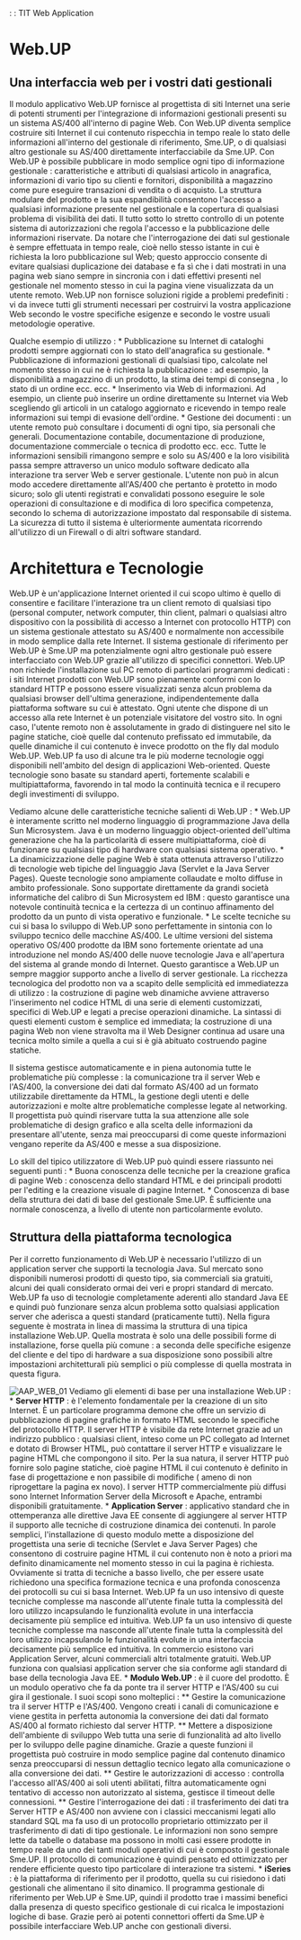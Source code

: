  :  : TIT Web Application
# Web.UP
## Una interfaccia web per i vostri dati gestionali
Il modulo applicativo Web.UP fornisce al progettista di siti Internet una serie di potenti strumenti per l'integrazione di informazioni gestionali presenti su un sistema AS/400 all'interno di pagine Web. Con Web.UP diventa semplice costruire siti Internet il cui contenuto rispecchia in tempo reale lo stato delle informazioni all'interno del gestionale di riferimento, Sme.UP, o di qualsiasi altro gestionale su AS/400 direttamente interfacciabile da Sme.UP.
Con Web.UP è possibile pubblicare in modo semplice ogni tipo di informazione gestionale :  caratteristiche e attributi di qualsiasi articolo in anagrafica, informazioni di vario tipo su clienti e fornitori, disponibilità a magazzino come pure eseguire transazioni di vendita o di acquisto. La struttura modulare del prodotto e la sua espandibilità consentono l'accesso a qualsiasi informazione presente nel gestionale e la copertura di qualsiasi problema di visibilità dei dati. Il tutto sotto lo stretto controllo di un potente sistema di autorizzazioni che regola l'accesso e la pubblicazione delle informazioni  riservate.
Da notare che l'interrogazione dei dati sul gestionale è sempre effettuata in tempo reale, cioè nello stesso istante in cui è richiesta la loro pubblicazione sul Web; questo approccio consente di evitare qualsiasi duplicazione dei database e fa sì che i dati mostrati in una pagina web siano sempre in sincronia con i dati effettivi presenti nel gestionale nel momento stesso in cui la pagina viene visualizzata da un utente remoto.
Web.UP non fornisce soluzioni rigide a problemi predefiniti :  vi da invece tutti gli strumenti necessari per costruirvi la vostra applicazione Web secondo le vostre specifiche esigenze e secondo le vostre usuali metodologie operative.

Qualche esempio di utilizzo : 
 \* Pubblicazione su Internet di cataloghi prodotti sempre aggiornati con lo stato dell'anagrafica su gestionale.
 \* Pubblicazione di informazioni gestionali di qualsiasi tipo, calcolate nel momento stesso in cui ne è richiesta la pubblicazione :  ad esempio, la disponibilità a magazzino di un prodotto, la stima dei tempi di consegna , lo stato di un ordine ecc. ecc.
 \* Inserimento via Web di informazioni. Ad esempio, un cliente può inserire un ordine direttamente su Internet via Web scegliendo gli articoli in un catalogo aggiornato e ricevendo in tempo reale informazioni sui tempi di evasione dell'ordine.
 \* Gestione dei documenti :  un utente remoto può consultare i documenti di ogni tipo, sia personali che generali. Documentazione contabile, documentazione di produzione, documentazione commerciale o tecnica di prodotto ecc. ecc.
Tutte le informazioni sensibili rimangono sempre e solo su AS/400 e la loro visibilità passa sempre attraverso un unico modulo software dedicato alla interazione tra server Web e server gestionale.
L'utente non può in alcun modo accedere direttamente all'AS/400 che pertanto è protetto in modo sicuro; solo gli utenti registrati e convalidati possono eseguire le sole operazioni di consultazione e di modifica di loro specifica competenza, secondo lo schema di autorizzazione impostato dal responsabile di sistema. La sicurezza di tutto il sistema è ulteriormente aumentata ricorrendo all'utilizzo di un Firewall o di altri software standard.

# Architettura e Tecnologie
Web.UP è un'applicazione Internet oriented il cui scopo ultimo è quello di consentire e facilitare l'interazione tra un client remoto di qualsiasi tipo (personal computer, network computer, thin client, palmari o qualsiasi altro dispositivo con la possibilità di accesso a Internet con protocollo HTTP) con un sistema gestionale attestato su AS/400 e normalmente non accessibile in modo semplice dalla rete Internet. Il sistema gestionale di riferimento per Web.UP è Sme.UP ma potenzialmente ogni altro gestionale può essere interfacciato con Web.UP grazie all'utilizzo di specifici connettori. Web.UP non richiede l'installazione sul PC remoto di particolari programmi dedicati :  i siti Internet prodotti con Web.UP sono pienamente conformi con lo standard HTTP e possono essere visualizzati senza alcun problema da qualsiasi browser dell'ultima generazione, indipendentemente dalla piattaforma software su cui è attestato. Ogni utente che dispone di un accesso alla rete Internet è un potenziale visitatore del vostro sito. In ogni caso, l'utente remoto non è assolutamente in grado di distinguere nel sito le pagine statiche, cioè quelle dal contenuto prefissato ed immutabile, da quelle dinamiche il cui contenuto è invece prodotto on the fly dal modulo Web.UP.
Web.UP fa uso di alcune tra le più moderne tecnologie oggi disponibili nell'ambito del design di applicazioni Web-oriented. Queste tecnologie sono basate su standard aperti, fortemente scalabili e multipiattaforma, favorendo in tal modo la continuità tecnica e il recupero degli investimenti di sviluppo.

Vediamo alcune delle caratteristiche tecniche salienti di Web.UP : 
 \* Web.UP è interamente scritto nel moderno linguaggio di programmazione Java della Sun Microsystem. Java è un moderno linguaggio object-oriented dell'ultima generazione che ha la particolarità di essere multipiattaforma, cioè di funzionare su qualsiasi tipo di hardware con qualsiasi sistema operativo.
 \* La dinamicizzazione delle pagine Web è stata ottenuta attraverso l'utilizzo di tecnologie web tipiche del linguaggio Java (Servlet e la Java Server Pages). Queste tecnologie sono ampiamente collaudate e molto diffuse in ambito professionale. Sono supportate direttamente da grandi società informatiche del calibro di Sun Microsystem ed IBM :  questo garantisce una notevole continuità tecnica e la certezza di un continuo affinamento del prodotto da un punto di vista operativo e funzionale.
 \* Le scelte tecniche su cui si basa lo sviluppo di Web.UP sono perfettamente in sintonia con lo sviluppo tecnico delle macchine AS/400. Le ultime versioni del sistema operativo OS/400 prodotte da IBM sono fortemente orientate ad una introduzione nel mondo AS/400 delle nuove tecnologie Java e all'apertura del sistema al grande mondo di Internet. Questo garantisce a Web.UP un sempre maggior supporto anche a livello di server gestionale.
La ricchezza tecnologica del prodotto non va a scapito delle semplicità ed immediatezza di utilizzo :  la costruzione di pagine web dinamiche avviene attraverso l'inserimento nel codice HTML di una serie di elementi customizzati, specifici di Web.UP e legati a precise operazioni dinamiche. La sintassi di questi elementi custom è semplice ed immediata; la costruzione di una pagina Web non viene stravolta ma il Web Designer continua ad usare una tecnica molto simile a quella a cui si è già abituato costruendo pagine statiche.

Il sistema gestisce automaticamente e in piena autonomia tutte le problematiche più complesse :  la comunicazione tra il server Web e l'AS/400, la conversione dei dati dal formato AS/400 ad un formato utilizzabile direttamente da HTML, la gestione degli utenti e delle autorizzazioni e molte altre problematiche complesse legate al networking. Il progettista può quindi riservare tutta la sua attenzione alle sole problematiche di design grafico e alla scelta delle informazioni da presentare all'utente, senza mai preoccuparsi di come queste informazioni vengano reperite da AS/400 e messe a sua disposizione.

Lo skill del tipico utilizzatore di Web.UP può quindi essere riassunto nei seguenti punti : 
 \* Buona conoscenza delle tecniche per la creazione grafica di pagine Web :  conoscenza dello standard HTML e dei principali prodotti per l'editing e la creazione visuale di pagine Internet.
 \* Conoscenza di base della struttura dei dati di base del gestionale Sme.UP. È sufficiente una normale conoscenza, a livello di utente non particolarmente evoluto.

## Struttura della piattaforma tecnologica
Per il corretto funzionamento di Web.UP è necessario l'utilizzo di un application server che supporti la tecnologia Java. Sul mercato sono disponibili numerosi prodotti di questo tipo, sia commerciali sia gratuiti, alcuni dei quali considerato ormai dei veri e propri standard di mercato. Web.UP fa uso di tecnologie completamente aderenti allo standard Java EE e quindi può funzionare senza alcun problema sotto qualsiasi application server che aderisca a questi standard (praticamente tutti). Nella figura seguente è mostrata in linea di massima la struttura di una tipica installazione Web.UP. Quella mostrata è solo una delle possibili forme di installazione, forse quella più comune :  a seconda delle specifiche esigenze del cliente e del tipo di hardware a sua disposizione sono possibili altre impostazioni architetturali più semplici o più complesse di quella mostrata in questa figura.

![AAP_WEB_01](https://doc.smeup.com/immagini/MBDOC_VIS-AAWEB/AAP_WEB_01.png)
Vediamo gli elementi di base per una installazione Web.UP : 
 \* **Server HTTP** :  è l'elemento fondamentale per la creazione di un sito Internet. È un particolare programma demone che offre un servizio di pubblicazione di pagine grafiche in formato HTML secondo le specifiche del protocollo HTTP. Il server HTTP è visibile da rete Internet grazie ad un indirizzo pubblico :  qualsiasi client, inteso come un PC collegato ad Internet e dotato di Browser HTML, può contattare il server HTTP e visualizzare le pagine HTML che compongono il sito. Per la sua natura, il server HTTP può fornire solo pagine statiche, cioè pagine HTML il cui contenuto è definito in fase di progettazione e non passibile di modifiche ( ameno di non riprogettare la pagina ex novo). I server HTTP commercialmente più diffusi sono Internet Information Server della Microsoft e Apache, entrambi disponibili gratuitamente.
 \* **Application Server** :  applicativo standard che in ottemperanza alle direttive Java EE consente di aggiungere al server HTTP il supporto alle tecniche di costruzione dinamica dei contenuti. In parole semplici, l'installazione di questo modulo mette a disposizione del progettista una serie di tecniche (Servlet e Java Server Pages) che consentono di costruire pagine HTML il cui contenuto non è noto a priori ma definito dinamicamente nel momento stesso in cui la pagina è richiesta. Ovviamente si tratta di tecniche a basso livello, che per essere usate richiedono una specifica formazione tecnica e una profonda conoscenza dei protocolli su cui si basa Internet. Web.UP fa un uso intensivo di queste tecniche complesse ma nasconde all'utente finale tutta la complessità del loro utilizzo incapsulando le funzionalità evolute in una interfaccia decisamente più semplice ed intuitiva. Web.UP fa un uso intensivo di queste tecniche complesse ma nasconde all'utente finale tutta la complessità del loro utilizzo incapsulando le funzionalità evolute in una interfaccia decisamente più semplice ed intuitiva. In commercio esistono vari Application Server, alcuni commerciali altri totalmente gratuiti. Web.UP funziona con qualsiasi application server che sia conforme agli standard di base della tecnologia Java EE.
 \* **Modulo Web.UP** :  è il cuore del prodotto. È un modulo operativo che fa da ponte tra il server HTTP e l'AS/400 su cui gira il gestionale. I suoi scopi sono molteplici : 
 \*\* Gestire la comunicazione tra il server HTTP e l'AS/400. Vengono creati i canali di comunicazione e viene gestita in perfetta autonomia la conversione dei dati dal formato AS/400 al formato richiesto dal server HTTP.
 \*\* Mettere a disposizione dell'ambiente di sviluppo Web tutta una serie di funzionalità ad alto livello per lo sviluppo delle pagine dinamiche. Grazie a queste funzioni il progettista può costruire in modo semplice pagine dal contenuto dinamico senza preoccuparsi di nessun dettaglio tecnico legato alla comunicazione o alla conversione dei dati.
 \*\* Gestire le autorizzazioni di accesso :  controlla l'accesso all'AS/400 ai soli utenti abilitati, filtra automaticamente ogni tentativo di accesso non autorizzato al sistema, gestisce il timeout delle connessioni.
 \*\* Gestire l'interrogazione dei dati :  il trasferimento dei dati tra Server HTTP e AS/400 non avviene con i classici meccanismi legati allo standard SQL ma fa uso di un protocollo proprietario ottimizzato per il trasferimento di dati di tipo gestionale. Le informazioni non sono sempre lette da tabelle o database ma possono in molti casi essere prodotte in tempo reale da uno dei tanti moduli operativi di cui è composto il gestionale Sme.UP. Il protocollo di comunicazione è quindi pensato ed ottimizzato per rendere efficiente questo tipo particolare di interazione tra sistemi.
 \* **iSeries** :  è la piattaforma di riferimento per il prodotto, quella su cui risiedono i dati gestionali che alimentano il sito dinamico. Il programma gestionale di riferimento per Web.UP è Sme.UP, quindi il prodotto trae i massimi benefici dalla presenza di questo specifico gestionale di cui ricalca le impostazioni logiche di base. Grazie però ai potenti connettori offerti da Sme.UP è possibile interfacciare Web.UP anche con gestionali diversi.
